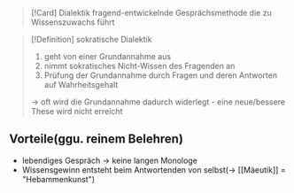 >[!Card] Dialektik
>fragend-entwickelnde Gesprächsmethode die zu Wissenszuwachs führt
<!--SR:!2025-07-23,14,290-->

>[!Definition] sokratische Dialektik
>1. geht von einer Grundannahme aus
>2. nimmt sokratisches Nicht-Wissen des Fragenden an
>3. Prüfung der Grundannahme durch Fragen und deren Antworten auf Wahrheitsgehalt
>
>-> oft wird die Grundannahme dadurch widerlegt - eine neue/bessere These wird nicht erreicht

## Vorteile(ggu. reinem Belehren)
- lebendiges Gespräch -> keine langen Monologe
- Wissensgewinn entsteht beim Antwortenden von selbst(-> [[Mäeutik]] = "Hebammenkunst")